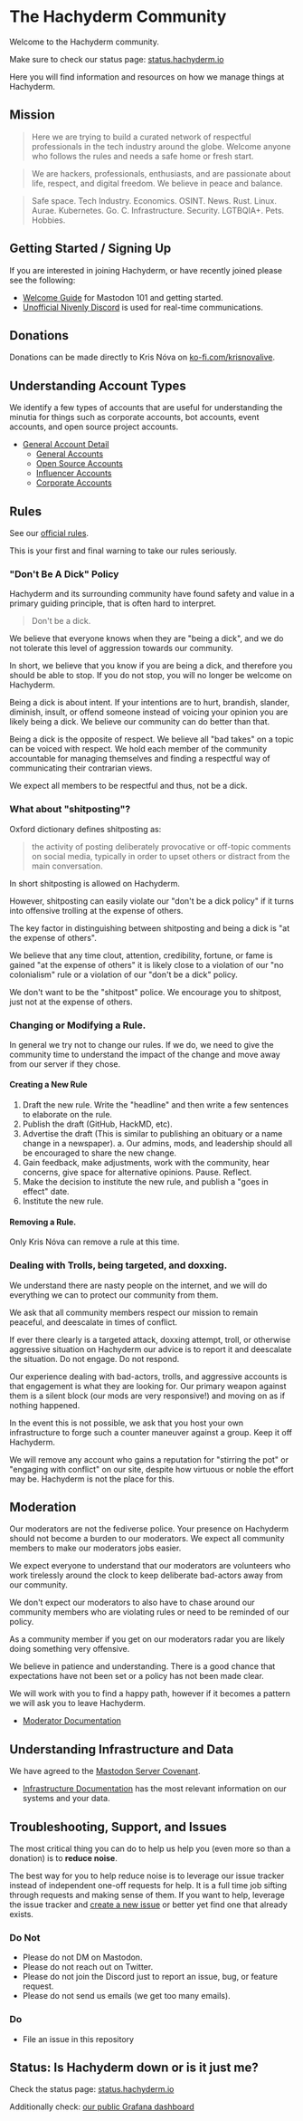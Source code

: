 # The Hachyderm Community

Welcome to the Hachyderm community.

Make sure to check our status page: [status.hachyderm.io](https://status.hachyderm.io)

Here you will find information and resources on how we manage things at Hachyderm.

## Mission

> Here we are trying to build a curated network of respectful professionals in
> the tech industry around the globe. Welcome anyone who follows the rules and
> needs a safe home or fresh start.

> We are hackers, professionals, enthusiasts, and are passionate about life,
> respect, and digital freedom. We believe in peace and balance.

> Safe space. Tech Industry. Economics. OSINT. News. Rust. Linux. Aurae.
> Kubernetes. Go. C. Infrastructure. Security. LGTBQIA+. Pets. Hobbies.

## Getting Started / Signing Up

If you are interested in joining Hachyderm, or have recently joined please see
the following:

- [Welcome Guide](/welcome/README.md) for Mastodon 101 and getting started.
- [Unofficial Nivenly Discord](https://discord.gg/YnWdbchSwA) is used for
  real-time communications.

## Donations

Donations can be made directly to Kris Nóva on
[ko-fi.com/krisnovalive](https://ko-fi.com/krisnovalive).

## Understanding Account Types

We identify a few types of accounts that are useful for understanding the
minutia for things such as corporate accounts, bot accounts, event accounts,
and open source project accounts.

- [General Account Detail](accounts/README.md)
  - [General Accounts](accounts/general-accounts.md)
  - [Open Source Accounts](accounts/open-source-accounts.md)
  - [Influencer Accounts](accounts/influencer-accounts.md)
  - [Corporate Accounts](accounts/corporate-accounts.md)

## Rules

See our [official rules](https://hachyderm.io/about/more#rules).

This is your first and final warning to take our rules seriously.

### "Don't Be A Dick" Policy

Hachyderm and its surrounding community have found safety and value in a
primary guiding principle, that is often hard to interpret.

> Don't be a dick.

We believe that everyone knows when they are "being a dick", and we do not
tolerate this level of aggression towards our community.

In short, we believe that you know if you are being a dick, and therefore you
should be able to stop. If you do not stop, you will no longer be welcome on
Hachyderm.

Being a dick is about intent. If your intentions are to hurt, brandish,
slander, diminish, insult, or offend someone instead of voicing your opinion
you are likely being a dick. We believe our community can do better than that.

Being a dick is the opposite of respect. We believe all "bad takes" on a topic
can be voiced with respect.
We hold each member of the community accountable for managing themselves and
finding a respectful way of communicating their contrarian views.

We expect all members to be respectful and thus, not be a dick.

### What about "shitposting"?

Oxford dictionary defines shitposting as:

> the activity of posting deliberately provocative or off-topic comments on
> social media, typically in order to upset others or distract from the main
> conversation.

In short shitposting is allowed on Hachyderm.

However, shitposting can easily violate our "don't be a dick policy" if it
turns into offensive trolling at the expense of others.

The key factor in distinguishing between shitposting and being a dick is "at
the expense of others".

We believe that any time clout, attention, credibility, fortune, or fame is
gained "at the expense of others" it is likely close to a violation of our "no
colonialism" rule or a violation of our "don't be a dick" policy.

We don't want to be the "shitpost" police. 
We encourage you to shitpost, just not at the expense of others.

### Changing or Modifying a Rule.

In general we try not to change our rules. If we do, we need to give the community time to understand the impact of the change and move away from our server if they chose. 

#### Creating a New Rule

 1. Draft the new rule. Write the "headline" and then write a few sentences to elaborate on the rule.
 2. Publish the draft (GitHub, HackMD, etc).
 3. Advertise the draft (This is similar to publishing an obituary or a name change in a newspaper).
    a. Our admins, mods, and leadership should all be encouraged to share the new change.
 4. Gain feedback, make adjustments, work with the community, hear concerns, give space for alternative opinions. Pause. Reflect. 
 5. Make the decision to institute the new rule, and publish a "goes in effect" date.
 6. Institute the new rule.

#### Removing a Rule.

 Only Kris Nóva can remove a rule at this time.

### Dealing with Trolls, being targeted, and doxxing.

We understand there are nasty people on the internet, and we will do everything we can to protect our community from them.

We ask that all community members respect our mission to remain peaceful, and deescalate in times of conflict.

If ever there clearly is a targeted attack, doxxing attempt, troll, or otherwise aggressive situation on Hachyderm our advice is to report it and deescalate the situation. Do not engage. Do not respond.

Our experience dealing with bad-actors, trolls, and aggressive accounts is that engagement is what they are looking for. Our primary weapon against them is a silent block (our mods are very responsive!) and moving on as if nothing happened.

In the event this is not possible, we ask that you host your own infrastructure to forge such a counter maneuver against a group. Keep it off Hachyderm. 

We will remove any account who gains a reputation for "stirring the pot" or "engaging with conflict" on our site, despite how virtuous or noble the effort may be. Hachyderm is not the place for this.

## Moderation 

Our moderators are not the fediverse police.
Your presence on Hachyderm should not become a burden to our moderators.
We expect all community members to make our moderators jobs easier.

We expect everyone to understand that our moderators are volunteers who work
tirelessly around the clock to keep deliberate bad-actors away from our
community.

We don't expect our moderators to also have to chase around our community
members who are violating rules or need to be reminded of our policy.

As a community member if you get on our moderators radar you are likely doing
something very offensive.

We believe in patience and understanding.
There is a good chance that expectations have not been set or a policy has not
been made clear.

We will work with you to find a happy path, however if it becomes a pattern we
will ask you to leave Hachyderm.

- [Moderator Documentation](/mods/README.md)

## Understanding Infrastructure and Data

We have agreed to the [Mastodon Server Covenant](https://joinmastodon.org/covenant).

- [Infrastructure Documentation](infra/README.md) has the most relevant
  information on our systems and your data.

## Troubleshooting, Support, and Issues

The most critical thing you can do to help us help you (even more so than a
donation) is to **reduce noise**.

The best way for you to help reduce noise is to leverage our issue tracker
instead of independent one-off requests for help. It is a full time job sifting
through requests and making sense of them. If you want to help, leverage the
issue tracker and [create a new issue](
https://github.com/hachyderm/community/issues/new) or better yet find one that
already exists.

### Do Not

- Please do not DM on Mastodon.
- Please do not reach out on Twitter.
- Please do not join the Discord just to report an issue, bug, or feature request.
- Please do not send us emails (we get too many emails).

### Do

- File an issue in this repository

## Status: Is Hachyderm down or is it just me?

Check the status page: [status.hachyderm.io](https://status.hachyderm.io)

Additionally check: [our public Grafana dashboard](
https://grafana.hachyderm.io/public-dashboards/bc9e340202c1495888d8fd849112a813?orgId=0&refresh=30s)
